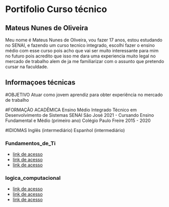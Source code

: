 # Portifolio Curso técnico
## Mateus Nunes de Oliveira
 Meu nome é Mateus Nunes de Oliveira, vou fazer 17 anos, estou estudando no SENAI, e fazendo um curso tecnico integrado, escolhi fazer o ensino médio com esse curso pois acho que vai ser muito interessante para mim no futuro pois acredito que isso me dara uma experiencia muito legal no mercado de trabalho alem de ja me familiarizar com o assunto que pretendo cursar na faculdade.
 
 ## Informaçoes técnicas
 #OBJETIVO
Atuar como jovem aprendiz para obter experiência no mercado de trabalho

#FORMAÇÃO ACADÊMICA
Ensino Médio Integrado Técnico em Desenvolvimento de Sistemas 
SENAI São José
2021 - Cursando
Ensino Fundamental e Médio (primeiro ano)
Colégio Paulo Freire
2015 - 2020

#IDIOMAS
Inglês (intermediário)
Espanhol (intermediário)


### Fundamentos_de_Ti
- [link de acesso](fundamentos_de_ti/atividade1.sh)
- [link de acesso](fundamentos_de_ti/atividade2.sh)
- [link de acesso](fundamentos_de_ti/atividade3.sh)





### logica_computacional
- [link de acesso](logica_computacional/exemplos/atividade1.sh)
- [link de acesso](logica_computacional/exemplos/atividade2.sh)
- [link de acesso](logica_computacional/exemplos/atividade3.sh)


